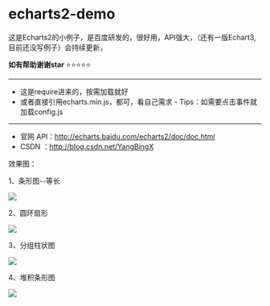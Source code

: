 # echarts2-demo<br />
这是Echarts2的小例子，是百度研发的，很好用，API强大，（还有一版Echart3,目前还没写例子）会持续更新，<br />

**如有帮助谢谢star**   :star::star::star::star::star:

-------
- 这是require进来的，按需加载就好
- 或者直接引用echarts.min.js，都可，看自己需求 
- Tips：如需要点击事件就加载config.js
 
-------

- 官网 API：http://echarts.baidu.com/echarts2/doc/doc.html
- CSDN ：http://blog.csdn.net/YangBingX



  

效果图：


1、条形图--等长

<img src="img/条形图--等长.png" />


2、圆环扇形

<img src="img/圆环扇形.png" />


3、分组柱状图

<img src="img/分组柱状图.png" />


4、堆积条形图

<img src="img/堆积条形图.png" />








